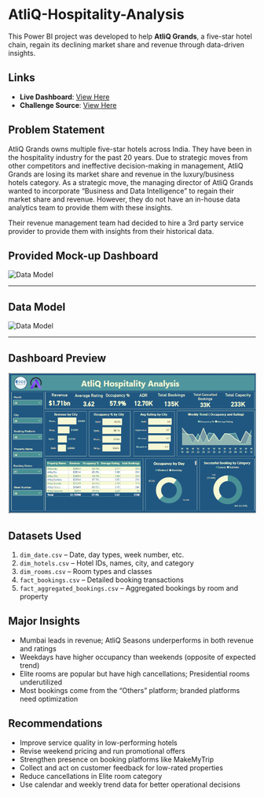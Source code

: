 # AtliQ-Hospitality-Analysis

This Power BI project was developed to help **AtliQ Grands**, a five-star hotel chain, regain its declining market share and revenue through data-driven insights.


## Links

- **Live Dashboard**: [View Here](https://captainviz.com/developer/685cf892bd09e3970b1f1a3a?projectId=6864d2760656a7b0fbf0c73b&inspirationId=6864d36a76097c410b6b2f83)
- **Challenge Source**: [View Here](https://codebasics.io/challenge/codebasics-resume-project-challenge)



## Problem Statement

AtliQ Grands owns multiple five-star hotels across India. They have been in the hospitality industry for the past 20 years. Due to strategic moves from other competitors and ineffective decision-making in management, AtliQ Grands are losing its market share and revenue in the luxury/business hotels category. As a strategic move, the managing director of AtliQ Grands wanted to incorporate “Business and Data Intelligence” to regain their market share and revenue. However, they do not have an in-house data analytics team to provide them with these insights.

Their revenue management team had decided to hire a 3rd party service provider to provide them with insights from their historical data.



## Provided Mock-up Dashboard

![Data Model](https://github.com/your-username/your-repo-name/blob/main/data_model.png)

---


## Data Model

![Data Model](https://github.com/your-username/your-repo-name/blob/main/data_model.png)

---

## Dashboard Preview

![Dashboard](https://github.com/Maira-Nawaz/AtliQ-Hospitality-Analysis/blob/main/resources/Dashboard%201.png)




## Datasets Used

1. `dim_date.csv` – Date, day types, week number, etc.  
2. `dim_hotels.csv` – Hotel IDs, names, city, and category  
3. `dim_rooms.csv` – Room types and classes  
4. `fact_bookings.csv` – Detailed booking transactions  
5. `fact_aggregated_bookings.csv` – Aggregated bookings by room and property


## Major Insights

- Mumbai leads in revenue; AtliQ Seasons underperforms in both revenue and ratings  
- Weekdays have higher occupancy than weekends (opposite of expected trend)  
- Elite rooms are popular but have high cancellations; Presidential rooms underutilized  
- Most bookings come from the “Others” platform; branded platforms need optimization

## Recommendations

- Improve service quality in low-performing hotels  
- Revise weekend pricing and run promotional offers  
- Strengthen presence on booking platforms like MakeMyTrip  
- Collect and act on customer feedback for low-rated properties  
- Reduce cancellations in Elite room category  
- Use calendar and weekly trend data for better operational decisions
